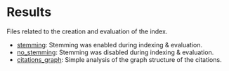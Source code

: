 # Results

Files related to the creation and evaluation of the index.

* [stemming](stemming/): Stemming was enabled during indexing & evaluation.
* [no_stemming](no_stemming/): Stemming was disabled during indexing & evaluation.
* [citations_graph](citations_graph/): Simple analysis of the graph structure of the citations.
